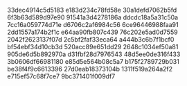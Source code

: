33dec4914c5d5183
e183d234c78fd58e
30a1defd7062b5fd
6f3b63d589d97e90
91541a3d4278186a
ddcdc18a5a31c50a
7cc16a059774d71e
d6706c2af6984c56
6ce96446988faa91
2dd1557a174b2f1c
e64aa90fb807c439
76c202e5ad0d7559
2042f2623137f07d
2c5bf2faf33eca64
a444b3c6b7f1bcf0
bf54ebf34d10cb3d
520acc89e651dd29
2648c1034ef50a81
905de6d5b892970a
d31fbf28d7976543
48d5ee0de316f433
3b0606df66981180
e85d5e564b08c5a7
b175f2789729b031
be38f4f9c6613396
27d0eab18373104b
1311f519a264a2f2
e715ef57c68f7ce7
9bc371401f009df7
